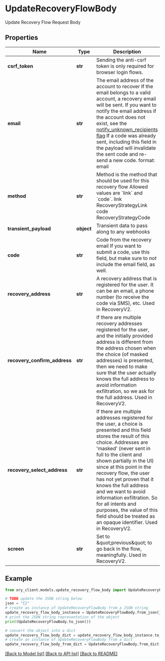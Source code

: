 # UpdateRecoveryFlowBody

Update Recovery Flow Request Body

## Properties

Name | Type | Description | Notes
------------ | ------------- | ------------- | -------------
**csrf_token** | **str** | Sending the anti-csrf token is only required for browser login flows. | [optional] 
**email** | **str** | The email address of the account to recover  If the email belongs to a valid account, a recovery email will be sent.  If you want to notify the email address if the account does not exist, see the [notify_unknown_recipients flag](https://www.ory.sh/docs/kratos/self-service/flows/account-recovery-password-reset#attempted-recovery-notifications)  If a code was already sent, including this field in the payload will invalidate the sent code and re-send a new code.  format: email | 
**method** | **str** | Method is the method that should be used for this recovery flow  Allowed values are &#x60;link&#x60; and &#x60;code&#x60;. link RecoveryStrategyLink code RecoveryStrategyCode | 
**transient_payload** | **object** | Transient data to pass along to any webhooks | [optional] 
**code** | **str** | Code from the recovery email  If you want to submit a code, use this field, but make sure to _not_ include the email field, as well. | [optional] 
**recovery_address** | **str** | A recovery address that is registered for the user. It can be an email, a phone number (to receive the code via SMS), etc. Used in RecoveryV2. | [optional] 
**recovery_confirm_address** | **str** | If there are multiple recovery addresses registered for the user, and the initially provided address is different from the address chosen when the choice (of masked addresses) is presented, then we need to make sure that the user actually knows the full address to avoid information exfiltration, so we ask for the full address. Used in RecoveryV2. | [optional] 
**recovery_select_address** | **str** | If there are multiple addresses registered for the user, a choice is presented and this field stores the result of this choice. Addresses are &#39;masked&#39; (never sent in full to the client and shown partially in the UI) since at this point in the recovery flow, the user has not yet proven that it knows the full address and we want to avoid information exfiltration. So for all intents and purposes, the value of this field should be treated as an opaque identifier. Used in RecoveryV2. | [optional] 
**screen** | **str** | Set to \&quot;previous\&quot; to go back in the flow, meaningfully. Used in RecoveryV2. | [optional] 

## Example

```python
from ory_client.models.update_recovery_flow_body import UpdateRecoveryFlowBody

# TODO update the JSON string below
json = "{}"
# create an instance of UpdateRecoveryFlowBody from a JSON string
update_recovery_flow_body_instance = UpdateRecoveryFlowBody.from_json(json)
# print the JSON string representation of the object
print(UpdateRecoveryFlowBody.to_json())

# convert the object into a dict
update_recovery_flow_body_dict = update_recovery_flow_body_instance.to_dict()
# create an instance of UpdateRecoveryFlowBody from a dict
update_recovery_flow_body_from_dict = UpdateRecoveryFlowBody.from_dict(update_recovery_flow_body_dict)
```
[[Back to Model list]](../README.md#documentation-for-models) [[Back to API list]](../README.md#documentation-for-api-endpoints) [[Back to README]](../README.md)



